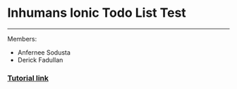 # Inhumans Ionic Todo List Test
----
Members:
- Anfernee Sodusta
- Derick Fadullan


### [Tutorial link](https://www.sitepoint.com/building-simple-app-using-ionic-advanced-html5-mobile-app-framework/)
